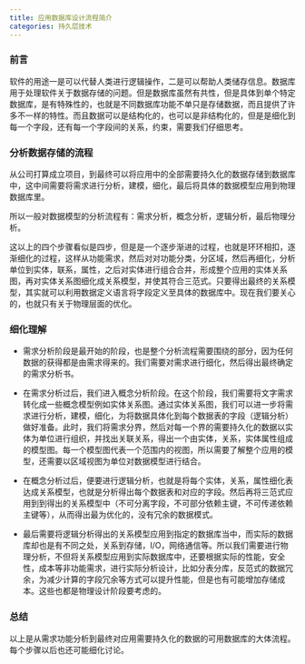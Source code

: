 ```yaml
---
title: 应用数据库设计流程简介
categories: 持久层技术
---
```


### 前言

软件的用途一是可以代替人类进行逻辑操作，二是可以帮助人类储存信息。数据库用于处理软件关于数据存储的问题。但是数据库虽然有共性，但是具体到单个特定数据库，是有特殊性的，也就是不同数据库功能不单只是存储数据，而且提供了许多不一样的特性。而且数据可以是结构化的，也可以是非结构化的，但是是细化到每一个字段，还有每一个字段间的关系，约束，需要我们仔细思考。

### 分析数据存储的流程

从公司打算成立项目，到最终可以将应用中的全部需要持久化的数据存储到数据库中，这中间需要将需求进行分析，建模，细化，最后将具体的数据模型应用到物理数据库里。

所以一般对数据模型的分析流程有：需求分析，概念分析，逻辑分析，最后物理分析。

这以上的四个步骤看似是四步，但是是一个逐步渐进的过程，也就是环环相扣，逐渐细化的过程，这样从功能需求，然后对对功能分类，分区域，然后再细化，分析单位到实体，联系，属性，之后对实体进行组合合并，形成整个应用的实体关系图，再对实体关系图细化成关系模型，并使其符合三范式。只要得出最终的关系模型，其实就可以利用数据定义语言将字段定义至具体的数据库中。现在我们要关心的，也就只有关于物理层面的优化。

### 细化理解

* 需求分析阶段是最开始的阶段，也是整个分析流程需要围绕的部分，因为任何数据的获得都是由需求得来的。我们需要对需求进行细化，然后得出最终确定的需求分析书。

* 在需求分析过后，我们进入概念分析阶段。在这个阶段，我们需要将文字需求转化成一些概念模型例如实体关系图。通过实体关系图，我们可以进一步将需求进行分析，建模，细化，为将数据具体化到每个数据表的字段（逻辑分析）做好准备。此时，我们将需求分界，然后对每一个界的需要持久化的数据以实体为单位进行组织，并找出关联关系，得出一个由实体，关系，实体属性组成的模型图。每一个模型图代表一个范围内的视图，所以需要了解整个应用的模型，还需要以区域视图为单位对数据模型进行结合。

* 在概念分析过后，便要进行逻辑分析，也就是将每个实体，关系，属性细化表达成关系模型，也就是分析得出每个数据表和对应的字段。然后再将三范式应用到到得出的关系模型中（不可分离字段，不可部分依赖主键，不可传递依赖主键等），从而得出最为优化的，没有冗余的数据模式。

* 最后需要将逻辑分析得出的关系模型应用到指定的数据库当中，而实际的数据库却也是有不同之处，关系到存储，I/O，网络通信等。所以我们需要进行物理分析，不但将关系模型应用到实际数据库中，还要根据实际的性能，安全性，成本等非功能需求，进行实际分析设计，比如分表分库，反范式的数据冗余，为减少计算的字段冗余等方式可以提升性能，但是也有可能增加存储成本。这些也都是物理设计阶段要考虑的。

### 总结

以上是从需求功能分析到最终对应用需要持久化的数据的可用数据库的大体流程。每个步骤以后也还可能细化讨论。